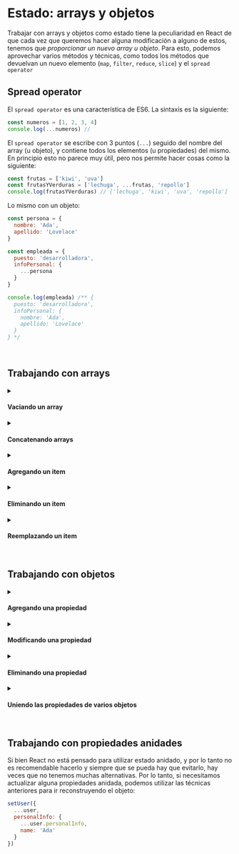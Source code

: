 # Estado: arrays y objetos

Trabajar con arrays y objetos como estado tiene la peculiaridad en React de que cada vez que queremos hacer alguna modificación a alguno de estos, tenemos que *proporcionar un nuevo array u objeto*. Para esto, podemos aprovechar varios métodos y técnicas, como todos los métodos que devuelvan un nuevo elemento (`map`, `filter`, `reduce`, `slice`) y el `spread operator`

## Spread operator

El `spread operator` es una característica de ES6. La sintaxis es la siguiente:

```javascript
const numeros = [1, 2, 3, 4]
console.log(...numeros) //
```

El `spread operator` se escribe con 3 puntos (`...`) seguido del nombre del array (u objeto), y contiene todos los elementos (u propiedades) del mismo. En principio esto no parece muy útil, pero nos permite hacer cosas como la siguiente:

```javascript
const frutas = ['kiwi', 'uva']
const frutasYVerduras = ['lechuga', ...frutas, 'repollo']
console.log(frutasYVerduras) // ['lechuga', 'kiwi', 'uva', 'repollo']
```

Lo mismo con un objeto:

```javascript
const persona = {
  nombre: 'Ada',
  apellido: 'Lovelace'
}

const empleada = {
  puesto: 'desarrolladora',
  infoPersonal: {
    ...persona
  }
}

console.log(empleada) /** {
  puesto: 'desarrolladora',
  infoPersonal: {
    nombre: 'Ada',
    apellido: 'Lovelace'
  }
} */
```

<br />

## Trabajando con arrays

<details>
<summary>

#### Vaciando un array
</summary>

Reemplazamos el array anterior por uno nuevo y vacío

```javascript
setFruits([])
```
</details>

<details>
<summary>

#### Concatenando arrays
</summary>

Creamos un nuevo array que contenga todos los ítems de distintos arrays

```javascript
setFoods([...salads, ...desserts, ...snacks])
```
</details>

<details>
<summary>

#### Agregando un item
</summary>

Creamos un nuevo array que contenga todos los ítems del array original, más el nuevo

```javascript
setFruits([...fruits, 'Pera'])
```
</details>

<details>
<summary>

#### Eliminando un item
</summary>

Filtramos el array original buscando sólo aquellos elementos que no queremos eliminar (es decir, los que son distintos al que queremos sacer) y obtenemos un nuevo array con todos los ítems menos el que no necesitamos (se pueden eliminar más ítems agregando más condiciones)

```javascript
setFruits(fruits.filter(fruit => fruit !== 'Manzana'))
```

También podemos utilizar *slice* si sabemos el índice del elemento que queremos extraer

```javascript
setFruits(fruits.slice(3, 5))
```
</details>

<details>
<summary>

#### Reemplazando un item
</summary>

Obtenemos un nuevo array resultado de mapear todos los elementos del array a sí mismo, excepto el que queremos cambiar, que se mapea a uno nuevo

```javascript
setFruits(fruits.map(fruit => fruit === 'Manzana' ? 'Pera' : fruit))
```
</details>

<br />

## Trabajando con objetos

<details>
<summary>

#### Agregando una propiedad
</summary>

Creamos un nuevo objeto que contenga todos las propiedades del objeto original, más la nueva

```javascript
setAnimal({ ...animal, tipo: 'Perro'})
```
</details>

<details>
<summary>

#### Modificando una propiedad
</summary>

Creamos un nuevo objeto que contenga todos las propiedades del objeto original, y agregamos la que queremos modificar, que si ya estaba en las anteriores se sobreescribe

```javascript
setAnimal({ ...animal, tipo: 'Perro'})
```
</details>

<details>
<summary>

#### Eliminando una propiedad
</summary>

Desestructuramos el objeto en la propiedad que queremos eliminar y las demás, y creamos un objeto nuevo con las demás

```javascript
const { propToDelete, ...otherProps } = myObject
setObject(otherProps)
```
</details>

<details>
<summary>

#### Uniendo las propiedades de varios objetos
</summary>

Creamos un nuevo objeto que contenga todos las propiedades de distintos objetos

```javascript
setUser({...personalInfo, ...contactInfo, ...workInfo})
```
</details>

<br />

## Trabajando con propiedades anidades

Si bien React no está pensado para utilizar estado anidado, y por lo tanto no es recomendable hacerlo y siempre que se pueda hay que evitarlo, hay veces que no tenemos muchas alternativas. Por lo tanto, si necesitamos actualizar alguna propiedades anidada, podemos utilizar las técnicas anteriores para ir reconstruyendo el objeto:


```javascript
setUser({
  ...user,
  personalInfo: {
    ...user.personalInfo,
    name: 'Ada'
  }
})
```
